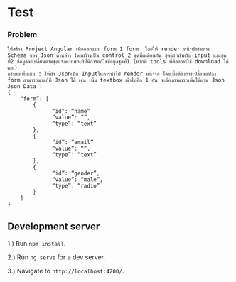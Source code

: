 # Test

### Problem
```
ให้สร้าง Project Angular เพื่อออกแบบ form 1 form  โดยให้ render หน้าฟอร์มตาม Schema ของ Json ด้านล่าง โดยสร้างเป็น control 2 ชุดที่เหมือนกัน ชุดแรกสำหรับ input และชุดที่2 ข้อมูลจะเปลี่ยนตามชุดแรกแบบทันทีที่มีการแก้ไขข้อมูลชุดที่1 (หากมี tools ที่ต้องการใช้ download ได้เลย)
อธิบายเพิ่มเติม : ให้นำ Jsonเป็น Inputในการนำไป rendor หน้าจอ โดยเมื่อต้องการเปลี่ยนแปลง form สามารถมาแก้ที่ Json ได้ เช่น เพิ่ม textbox เข้าไปอีก 1 อัน จะต้องสามารถเพิ่มได้ผ่าน Json
Json Data :
{
	“form”: [
	    {
              “id”: “name”
              “value”: “”,
              “type”: “text”
	    },
	    {
              “id”: “email”
              “value”: “”,
              “type”: “text”
	    },
	    {
              “id”: “gender”,
              “value”: “male”,
              “type”: “radio”
	    }
	]
}
```

## Development server
1.) Run `npm install`.

2.) Run `ng serve` for a dev server.

3.) Navigate to `http://localhost:4200/`.
